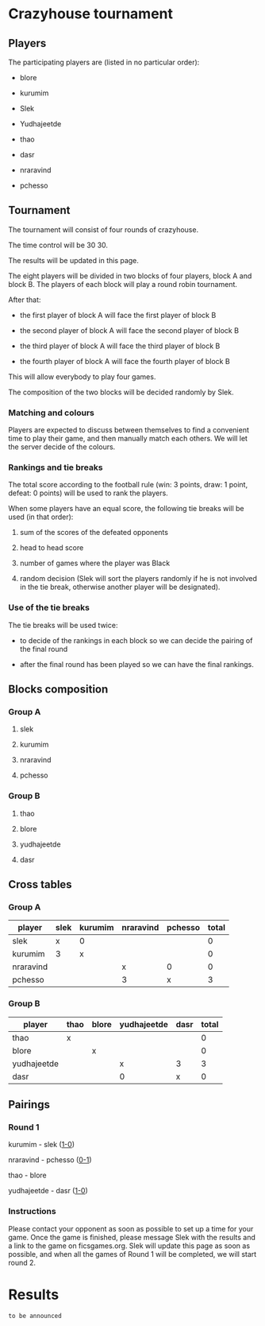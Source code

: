 # Crazyhouse tournament

## Players

The participating players are (listed in no particular order):

- blore

- kurumim

- Slek

- Yudhajeetde

- thao

- dasr

- nraravind

- pchesso

## Tournament

The tournament will consist of four rounds of crazyhouse. 

The time control will be 30 30. 

The results will be updated in this page.

The eight players will be divided in two blocks of four players, block A and block B. The players of each block will play a round robin tournament.

After that:

- the first player of block A will face the first player of block B

- the second player of block A will face the second player of block B

- the third player of block A will face the third player of block B

- the fourth player of block A will face the fourth player of block B

This will allow everybody to play four games.

The composition of the two blocks will be decided randomly by Slek.

### Matching and colours

Players are expected to discuss between themselves to find a convenient time to play their game, and then manually match each others. We will let the server decide of the colours.



### Rankings and tie breaks

The total score according to the football rule (win: 3 points, draw: 1 point, defeat: 0 points) will be used to rank the players.

When some players have an equal score, the following tie breaks will be used (in that order):

1. sum of the scores of the defeated opponents

2. head to head score

3. number of games where the player was Black

4. random decision (Slek will sort the players randomly if he is not involved in the tie break, otherwise another player will be designated).

### Use of the tie breaks

The tie breaks will be used twice:

- to decide of the rankings in each block so we can decide the pairing of the final round

- after the final round has been played so we can have the final rankings.

## Blocks composition

### Group A

1. slek

2. kurumim

3. nraravind

4. pchesso

### Group B

1. thao

2. blore

3. yudhajeetde

4. dasr

## Cross tables

### Group A

 player     | slek | kurumim | nraravind | pchesso | total
------------|---|---|---|---|---
  slek      | x | 0 |   |   | 0
  kurumim   | 3 | x |   |   | 0
  nraravind |   |   | x | 0 | 0
  pchesso   |   |   | 3 | x | 3

  
### Group B

 player      | thao | blore | yudhajeetde | dasr | total
-------------|---|---|---|---|---
  thao      | x |   |   |   | 0
  blore   |   | x |   |   | 0
  yudhajeetde |   |   | x | 3 | 3
  dasr   |   |   | 0 | x | 0

## Pairings

### Round 1

kurumim - slek ([1-0](https://www.ficsgames.org/cgi-bin/show.cgi?ID=512668395))

nraravind - pchesso ([0-1](https://www.ficsgames.org/cgi-bin/show.cgi?ID=512666188))

thao - blore

yudhajeetde - dasr ([1-0](https://www.ficsgames.org/cgi-bin/show.cgi?ID=512653661))

### Instructions

Please contact your opponent as soon as possible to set up a time for your game. Once the game is finished, please message Slek with the results and a link to the game on ficsgames.org. Slek will update this page as soon as possible, and when all the games of Round 1 will be completed, we will start round 2.

# Results

`to be announced`
